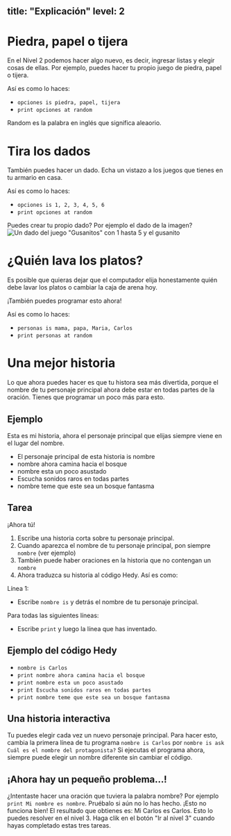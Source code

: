 title: "Explicación"
level: 2
---
# Piedra, papel o tijera

En el Nivel 2 podemos hacer algo nuevo, es decir, ingresar listas y elegir cosas de ellas.
Por ejemplo, puedes hacer tu propio juego de piedra, papel o tijera.

Así es como lo haces:

* `opciones is piedra, papel, tijera`
* `print opciones at random`

Random es la palabra en inglés que significa aleaorio.

# Tira los dados

También puedes hacer un dado. Echa un vistazo a los juegos que tienes en tu armario en casa.

Así es como lo haces:

* `opciones is 1, 2, 3, 4, 5, 6`
* `print opciones at random`

Puedes crear tu propio dado? Por ejemplo el dado de la imagen?
![Un dado del juego "Gusanitos" con 1 hasta 5 y el gusanito](https://cdn.jsdelivr.net/gh/felienne/hedy@24f19e9ac16c981517e7243120bc714912407eb5/coursedata/img/dobbelsteen.jpeg)

# ¿Quién lava los platos?

Es posible que quieras dejar que el computador elija honestamente quién debe lavar los platos o cambiar la caja de arena hoy.

¡También puedes programar esto ahora!

Así es como lo haces:

* `personas is mama, papa, Maria, Carlos`
* `print personas at random`

# Una mejor historia

Lo que ahora puedes hacer es que tu histora sea más divertida, porque el nombre de tu personaje principal ahora
debe estar en todas partes de la oración.
Tienes que programar un poco más para esto.

## Ejemplo

Esta es mi historia, ahora el personaje principal que elijas siempre viene en el lugar del nombre.

* El personaje principal de esta historia is nombre
* nombre ahora camina hacia el bosque
* nombre esta un poco asustado
* Escucha sonidos raros en todas partes
* nombre teme que este sea un bosque fantasma

## Tarea

¡Ahora tú!

1. Escribe una historia corta sobre tu personaje principal.
2. Cuando aparezca el nombre de tu personaje principal, pon siempre `nombre` (ver ejemplo)
3. También puede haber oraciones en la historia que no contengan un `nombre`
4. Ahora traduzca su historia al código Hedy. Así es como:

Línea 1:
* Escribe `nombre is` y detrás el nombre de tu personaje principal.

Para todas las siguientes líneas:
* Escribe `print` y luego la línea que has inventado.

## Ejemplo del código Hedy
* `nombre is Carlos`
* `print nombre ahora camina hacia el bosque`
* `print nombre esta un poco asustado`
* `print Escucha sonidos raros en todas partes`
* `print nombre teme que este sea un bosque fantasma`

## Una historia interactiva

Tu puedes elegir cada vez un nuevo personaje principal. Para hacer esto, cambia la primera línea de tu programa `nombre is Carlos` por `nombre is ask Cuál es el nombre del protagonista?`
Si ejecutas el programa ahora, siempre puede elegir un nombre diferente sin cambiar el código.

## ¡Ahora hay un pequeño problema...!

¿Intentaste hacer una oración que tuviera la palabra nombre? Por ejemplo `print Mi nombre es nombre`.
Pruébalo si aún no lo has hecho.
¡Esto no funciona bien! El resultado que obtienes es: Mi Carlos es Carlos. Esto lo puedes resolver en el nivel 3.
Haga clik en el botón "Ir al nivel 3" cuando hayas completado estas tres tareas.
